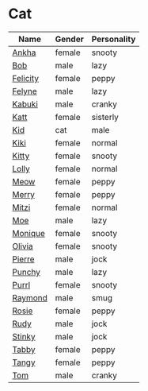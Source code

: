 # Cat

|Name|Gender|Personality|
|---|---|---|
|[Ankha](github.com/lindsaygelle/animalcrossing/villager/cat/ankha)|female|snooty|
|[Bob](github.com/lindsaygelle/animalcrossing/villager/cat/bob)|male|lazy|
|[Felicity](github.com/lindsaygelle/animalcrossing/villager/cat/felicity)|female|peppy|
|[Felyne](github.com/lindsaygelle/animalcrossing/villager/cat/felyne)|male|lazy|
|[Kabuki](github.com/lindsaygelle/animalcrossing/villager/cat/kabuki)|male|cranky|
|[Katt](github.com/lindsaygelle/animalcrossing/villager/cat/katt)|female|sisterly|
|[Kid](github.com/lindsaygelle/animalcrossing/villager/cat/kid)|cat|male|
|[Kiki](github.com/lindsaygelle/animalcrossing/villager/cat/kiki)|female|normal|
|[Kitty](github.com/lindsaygelle/animalcrossing/villager/cat/kitty)|female|snooty|
|[Lolly](github.com/lindsaygelle/animalcrossing/villager/cat/lolly)|female|normal|
|[Meow](github.com/lindsaygelle/animalcrossing/villager/cat/meow)|female|peppy|
|[Merry](github.com/lindsaygelle/animalcrossing/villager/cat/merry)|female|peppy|
|[Mitzi](github.com/lindsaygelle/animalcrossing/villager/cat/mitzi)|female|normal|
|[Moe](github.com/lindsaygelle/animalcrossing/villager/cat/moe)|male|lazy|
|[Monique](github.com/lindsaygelle/animalcrossing/villager/cat/monique)|female|snooty|
|[Olivia](github.com/lindsaygelle/animalcrossing/villager/cat/olivia)|female|snooty|
|[Pierre](github.com/lindsaygelle/animalcrossing/villager/cat/pierre)|male|jock|
|[Punchy](github.com/lindsaygelle/animalcrossing/villager/cat/punchy)|male|lazy|
|[Purrl](github.com/lindsaygelle/animalcrossing/villager/cat/purrl)|female|snooty|
|[Raymond](github.com/lindsaygelle/animalcrossing/villager/cat/raymond)|male|smug|
|[Rosie](github.com/lindsaygelle/animalcrossing/villager/cat/rosie)|female|peppy|
|[Rudy](github.com/lindsaygelle/animalcrossing/villager/cat/rudy)|male|jock|
|[Stinky](github.com/lindsaygelle/animalcrossing/villager/cat/stinky)|male|jock|
|[Tabby](github.com/lindsaygelle/animalcrossing/villager/cat/tabby)|female|peppy|
|[Tangy](github.com/lindsaygelle/animalcrossing/villager/cat/tangy)|female|peppy|
|[Tom](github.com/lindsaygelle/animalcrossing/villager/cat/tom)|male|cranky|
